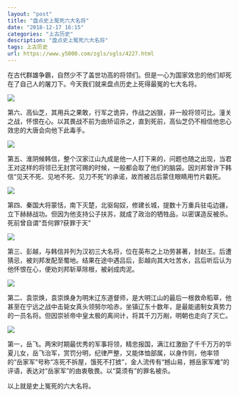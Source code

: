 ```yaml
---
layout: "post"
title: "盘点史上冤死六大名将"
date: "2018-12-17 16:15"
categories: "上古历史"
description: "盘点史上冤死六大名将"
tags: 上古历史
url: https://www.y5000.com/zgls/sgls/4227.html
---
```






在古代群雄争霸，自然少不了盖世功高的将领们。但是一心为国家效忠的他们却死在了自己人的屠刀下。今天我们就来盘点历史上死得最冤的七大名将。

![](https://img.y5000.com/uploads/allimg/161031/8-16103116355RF.jpg)

第六、高仙芝，其用兵之果敢，行军之诡异，作战之凶狠，非一般将领可比。潼关之战，怀恨在心。以其畏战不前为由矫诏杀之，直到死前，高仙芝仍不相信他忠心效忠的大唐会向他下此毒手。

![](https://img.y5000.com/uploads/allimg/161031/8-1610311636112O.jpg)

第五、淮阴候韩信，整个汉家江山九成是他一人打下来的，问题也随之出现，当君王对这样的将领已无封赏可赐的时候，一般都会取了他们的脑袋。因刘邦曾许下韩信“见天不死、见地不死、见刀不死”的承诺，故而被吕后蒙住眼睛用竹片戳死。

![](https://img.y5000.com/uploads/allimg/161031/8-16103116362S14.jpg)

第四、秦国大将蒙恬，南下灭楚，北驱匈奴，修建长城，提数十万重兵驻屯边疆，立下赫赫战功。但因为他支持公子扶苏，就成了政治的牺牲品，以密谋造反被杀。死前曾自谓“吾何罪?获罪于天”

![](https://img.y5000.com/uploads/allimg/161031/8-161031163640a4.jpg)

第三、彭越，与韩信并列为汉初三大名将，位在英布之上功劳甚著，封赵王。后遭猜忌，被刘邦发配至蜀地。结果在途中遇吕后，彭越向其大吐苦水，吕后听后认为他怀恨在心，便劝刘邦斩草除根，被剁成肉泥。

![](https://img.y5000.com/uploads/allimg/161031/8-161031163649620.jpg)

第二、袁崇焕，袁崇焕身为明末辽东道督师，是大明江山的最后一根救命稻草，他甚至在宁远之战中击毙女真头领努尔哈赤，坐镇辽东十数年，是最能遏制女真势力的一员名将。但因崇祯帝中皇太极的离间计，将其千刀万剐，明朝也走向了灭亡。

![](https://img.y5000.com/uploads/allimg/161031/8-161031163F1G9.jpg)

第一，岳飞。两宋时期最优秀的军事将领，精忠报国，满江红激励了千千万万的华夏儿女，岳飞治军，赏罚分明，纪律严整，又能体恤部属，以身作则，他率领的“岳家军”号称“冻死不拆屋，饿死不打掳”，金人流传有“撼山易，撼岳家军难”的评语，表达对“岳家军”的由衷敬畏。以“莫须有”的罪名被杀。

以上就是史上冤死的六大名将。
